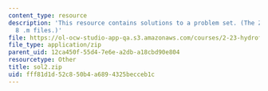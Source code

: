 ```yaml
---
content_type: resource
description: 'This resource contains solutions to a problem set. (The ZIP file contains:
  8 .m files.)'
file: https://ol-ocw-studio-app-qa.s3.amazonaws.com/courses/2-23-hydrofoils-and-propellers-spring-2007/fff81d1d52c850b4a6894325becceb1c_sol2.zip
file_type: application/zip
parent_uid: 12ca450f-55d4-7e6e-a2db-a18cbd90e804
resourcetype: Other
title: sol2.zip
uid: fff81d1d-52c8-50b4-a689-4325becceb1c
---
```

